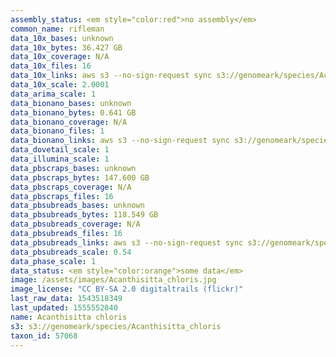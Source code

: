 ```yaml
---
assembly_status: <em style="color:red">no assembly</em>
common_name: rifleman
data_10x_bases: unknown
data_10x_bytes: 36.427 GB
data_10x_coverage: N/A
data_10x_files: 16
data_10x_links: aws s3 --no-sign-request sync s3://genomeark/species/Acanthisitta_chloris/bAcaChl1/genomic_data/10x/ .<br>
data_10x_scale: 2.0001
data_arima_scale: 1
data_bionano_bases: unknown
data_bionano_bytes: 0.641 GB
data_bionano_coverage: N/A
data_bionano_files: 1
data_bionano_links: aws s3 --no-sign-request sync s3://genomeark/species/Acanthisitta_chloris/bAcaChl1/genomic_data/bionano/ .<br>
data_dovetail_scale: 1
data_illumina_scale: 1
data_pbscraps_bases: unknown
data_pbscraps_bytes: 147.600 GB
data_pbscraps_coverage: N/A
data_pbscraps_files: 16
data_pbsubreads_bases: unknown
data_pbsubreads_bytes: 118.549 GB
data_pbsubreads_coverage: N/A
data_pbsubreads_files: 16
data_pbsubreads_links: aws s3 --no-sign-request sync s3://genomeark/species/Acanthisitta_chloris/bAcaChl1/genomic_data/pacbio/ . --exclude "*scraps.bam*"<br>
data_pbsubreads_scale: 0.54
data_phase_scale: 1
data_status: <em style="color:orange">some data</em>
image: /assets/images/Acanthisitta_chloris.jpg
image_license: "CC BY-SA 2.0 digitaltrails (flickr)"
last_raw_data: 1543518349
last_updated: 1555552840
name: Acanthisitta chloris
s3: s3://genomeark/species/Acanthisitta_chloris
taxon_id: 57068
---
```

